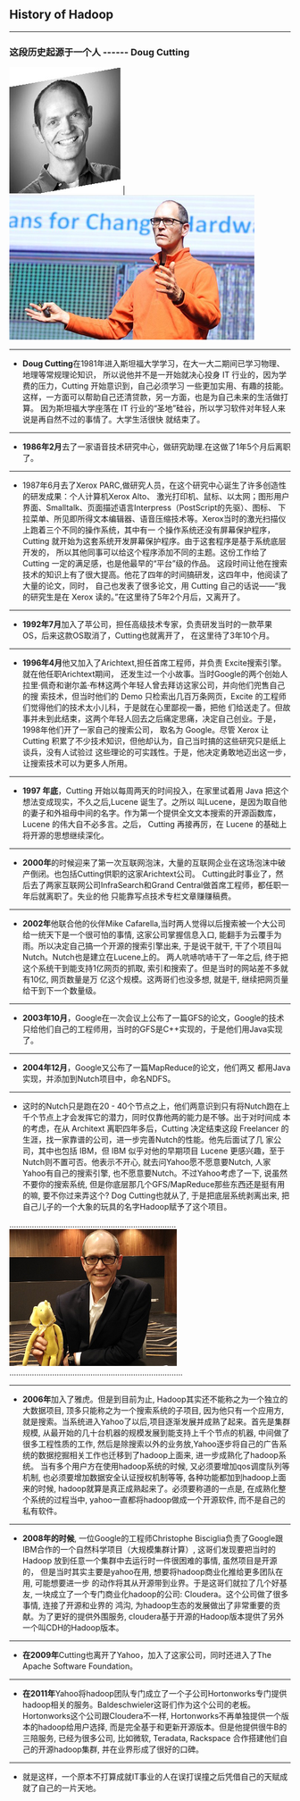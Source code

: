 ## History of Hadoop
---

### 这段历史起源于一个人 ------ Doug Cutting

![image](https://github.com/HaijunMa/Learnig_Hadoop/raw/master/image/0.jpg) | ![image](https://github.com/HaijunMa/Learnig_Hadoop/raw/master/image/2.png)

---

- **Doug Cutting**在1981年进入斯坦福大学学习，在大一大二期间已学习物理、地理等常规理论知识，
所以说他并不是一开始就决心投身 IT 行业的，因为学费的压力，Cutting 开始意识到，自己必须学习
一些更加实用、有趣的技能。这样，一方面可以帮助自己还清贷款，另一方面，也是为自己未来的生活做打算。
因为斯坦福大学座落在 IT 行业的“圣地”硅谷，所以学习软件对年轻人来说是再自然不过的事情了。大学生活很快
就结束了。

---
- **1986年2月**去了一家语音技术研究中心，做研究助理.在这做了1年5个月后离职了。
---
- 1987年6月去了Xerox PARC,做研究人员，在这个研究中心诞生了许多创造性的研发成果：个人计算机Xerox Alto、
激光打印机、鼠标、以太网；图形用户界面、Smalltalk、页面描述语言Interpress（PostScript的先驱）、图标、
下拉菜单、所见即所得文本编辑器、语音压缩技术等。Xerox当时的激光扫描仪上跑着三个不同的操作系统，其中有一
个操作系统还没有屏幕保护程序，Cutting 就开始为这套系统开发屏幕保护程序。由于这套程序是基于系统底层开发的，
所以其他同事可以给这个程序添加不同的主题。这份工作给了Cutting 一定的满足感，也是他最早的“平台”级的作品。
这段时间让他在搜索技术的知识上有了很大提高。他花了四年的时间搞研发，这四年中，他阅读了大量的论文，同时，
自己也发表了很多论文，用 Cutting 自己的话说——“我的研究生是在 Xerox 读的。”在这里待了5年2个月后，又离开了。

---
- **1992年7月**加入了苹公司，担任高级技术专家，负责研发当时的一款苹果OS，后来这款OS取消了，Cutting也就离开了，
在这里待了3年10个月。
---
- **1996年4月**他又加入了Arichtext,担任首席工程师，并负责 Excite搜索引擎。就在他任职Arichtext期间，
还发生过一个小故事。当时Google的两个创始人拉里·佩奇和谢尔盖·布林这两个年轻人曾去拜访这家公司，并向他们兜售自己的搜
索技术，但当时他们的 Demo 只检索出几百万条网页，Excite 的工程师们觉得他们的技术太小儿科，于是就在心里鄙视一番，把他
们给送走了。但故事并未到此结束，这两个年轻人回去之后痛定思痛，决定自己创业。于是，1998年他们开了一家自己的搜索公司，
取名为 Google。尽管 Xerox 让 Cutting 积累了不少技术知识，但他却认为，自己当时搞的这些研究只是纸上谈兵，没有人试验过
这些理论的可实践性。于是，他决定勇敢地迈出这一步，让搜索技术可以为更多人所用。

---
- **1997 年底**，Cutting 开始以每周两天的时间投入，在家里试着用 Java 把这个想法变成现实，不久之后,Lucene 诞生了。之所以
叫Lucene，是因为取自他的妻子和外祖母中间的名字。作为第一个提供全文文本搜索的开源函数库，Lucene 的伟大自不必多言。之后，
Cutting 再接再厉，在 Lucene 的基础上将开源的思想继续深化。

---
- **2000年**的时候迎来了第一次互联网泡沫，大量的互联网企业在这场泡沫中破产倒闭。也包括Cutting供职的这家Arichtext公司。
Cutting此时事业了，然后去了两家互联网公司InfraSearch和Grand Central做首席工程师，都任职一年后就离职了。失业的他
只能靠写点技术专栏文章赚赚稿费。

---
- **2002年**他联合他的伙伴Mike Cafarella,当时两人觉得以后搜索被一个大公司给一统天下是一个很可怕的事情, 这家公司掌握信息入口,
能翻手为云覆手为雨。所以决定自己搞一个开源的搜索引擎出来, 于是说干就干, 干了个项目叫Nutch。Nutch也是建立在Lucene上的。
两人吭哧吭哧干了一年之后, 终于把这个系统干到能支持1亿网页的抓取, 索引和搜索了。但是当时的网站差不多就有10亿, 网页数量是万
亿这个规模。这两哥们也没多想, 就是干, 继续把网页量给干到下一个数量级。

---
- **2003年10月**，Google在一次会议上公布了一篇GFS的论文，Google的技术只给他们自己的工程师用，当时的GFS是C++实现的，于是他们用Java实现了。
---
- **2004年12月**，Google又公布了一篇MapReduce的论文，他们两又 都用Java实现，并添加到Nutch项目中，命名NDFS。
---
- 这时的Nutch只是跑在20 - 40个节点之上，他们两意识到只有将Nutch跑在上千个节点上才会发挥它的潜力，同时仅靠他两的能力是不够。出于对时间成
本的考虑，在从 Architext 离职四年多后，Cutting 决定结束这段 Freelancer 的生涯，找一家靠谱的公司，进一步完善Nutch的性能。他先后面试了几
家公司，其中也包括 IBM，但 IBM 似乎对他的早期项目 Lucene 更感兴趣，至于Nutch则不置可否。他表示不开心, 就去问Yahoo愿不愿意要Nutch, 人家
Yahoo有自己的搜索引擎, 也不愿意要Nutch。不过Yahoo考虑了一下, 说虽然不要你的搜索系统, 但是你底层那几个GFS/MapReduce那些东西还是挺有用的嘛, 
要不你过来弄这个? Dog Cutting也就从了, 于是把底层系统剥离出来, 把自己儿子的一个大象的玩具的名字Hadoop赋予了这个项目。

..........................................................................![image](https://github.com/HaijunMa/Learnig_Hadoop/raw/master/image/1.png).............................................................................

---
- **2006年**加入了雅虎。但是到目前为止, Hadoop其实还不能称之为一个独立的大数据项目, 顶多只能称之为一个搜索系统的子项目, 因为他只有一个应用方, 
就是搜索。当系统进入Yahoo了以后,项目逐渐发展并成熟了起来。首先是集群规模, 从最开始的几十台机器的规模发展到能支持上千个节点的机器, 中间做了
很多工程性质的工作, 然后是除搜索以外的业务放,Yahoo逐步将自己的广告系统的数据挖掘相关工作也迁移到了hadoop上面来, 进一步成熟化了hadoop系统。
当有多个用户方在使用hadoop系统的时候, 又必须要增加qos调度队列等机制, 也必须要增加数据安全认证授权机制等等, 各种功能都加到hadoop上面来的时候, 
hadoop就算是真正成熟起来了。必须要称道的一点是, 在成熟化整个系统的过程当中, yahoo一直都将hadoop做成一个开源软件, 而不是自己的私有软件。

---
- **2008年的时候**, 一位Google的工程师Christophe Bisciglia负责了Google跟IBM合作的一个自然科学项目（大规模集群计算）, 这哥们发现要把当时的Hadoop
放到任意一个集群中去运行时一件很困难的事情, 虽然项目是开源的， 但是当时其实主要是yahoo在用, 想要将hadoop商业化推给更多团队在用, 可能想要进一步
的动作将其从开源带到业界。于是这哥们就拉了几个好基友, 一块成立了一个专门商业化hadoop的公司: Cloudera。这个公司做了很多事情, 连接了开源和业界的
鸿沟, 为hadoop生态的发展做出了非常重要的贡献。为了更好的提供外围服务, cloudera基于开源的Hadoop版本提供了另外一个叫CDH的Hadoop版本。

---
- **在2009年**Cutting也离开了Yahoo，加入了这家公司，同时还进入了The Apache Software Foundation。
---
- **在2011年**Yahoo将hadoop团队专门成立了一个子公司Hortonworks专门提供hadoop相关的服务。Baldeschwieler这哥们作为这个公司的老板。
Hortonworks这个公司跟Cloudera不一样, Hortonworks不再单独提供一个版本的hadoop给用户选择, 而是完全基于和更新开源版本。但是他提供很牛B的
三陪服务, 已经为很多公司, 比如微软, Teradata, Rackspace 合作搭建他们自己的开源hadoop集群, 并在业界形成了很好的口碑。

---
 - 就是这样，一个原本不打算成就IT事业的人在误打误撞之后凭借自己的天赋成就了自己的一片天地。


